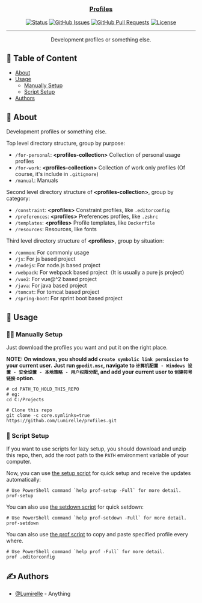 <h1 align="center">
  <a href="https://github.com/Lumirelle/profiles" rel="noopener">
</h1>

<h3 align="center">Profiles</h3>

<div align="center">

[![Status](https://img.shields.io/badge/status-active-success.svg)](.)
[![GitHub Issues](https://img.shields.io/github/issues/Lumirelle/profiles.svg)](https://github.com/Lumirelle/profiles/issues)
[![GitHub Pull Requests](https://img.shields.io/github/issues-pr/Lumirelle/profiles.svg)](https://github.com/Lumirelle/profiles/pulls)
[![License](https://img.shields.io/badge/license-MIT-blue.svg)](/LICENSE)

</div>

---

<p align="center"> Development profiles or something else.
    <br>
</p>

## 📝 Table of Content

- [About](#about)
- [Usage](#usage)
  - [Manually Setup](#manually_setup)
  - [Script Setup](#script_setup)
- [Authors](#authors)

## 🧐 About <a name="about"></a>

Development profiles or something else.

Top level directory structure, group by purpose:

- `/for-personal`: **&lt;profiles-collection&gt;** Collection of personal usage profiles
- `/for-work`: **&lt;profiles-collection&gt;** Collection of work only profiles (Of course, it's include in `.gitignore`)
- `/manual`: Manuals

Second level directory structure of **&lt;profiles-collection&gt;**, group by category:

- `/constraint`: **&lt;profiles&gt;** Constraint profiles, like `.editorconfig`
- `/preferences`: **&lt;profiles&gt;** Preferences profiles, like `.zshrc`
- `/templates`: **&lt;profiles&gt;** Profile templates, like `Dockerfile`
- `/resources`: Resources, like fonts

Third level directory structure of **&lt;profiles&gt;**, group by situation:

- `/common`: For commonly usage
- `/js`: For js based project
- `/nodejs`: For node.js based project
- `/webpack`: For webpack based project（It is usually a pure js project）
- `/vue2`: For vue@^2 based project
- `/java`: For java based project
- `/tomcat`: For tomcat based project
- `/spring-boot`: For sprint boot based project

## 🎈 Usage <a name="usage"></a>

### ✋🏼 Manually Setup <a name="manually_setup"></a>

Just download the profiles you want and put it on the right place.

**NOTE: On windows, you should add `create symbolic link permission` to your current user.**
**Just run `gpedit.msc`, navigate to `计算机配置 - Windows 设置 - 安全设置 - 本地策略 - 用户权限分配`, and add your current user to `创建符号链接` option.**

```shell
# cd PATH_TO_HOLD_THIS_REPO
# eg:
cd C:/Projects

# Clone this repo
git clone -c core.symlinks=true https://github.com/Lumirelle/profiles.git
```

### 📜 Script Setup <a name="script_setup"></a>

If you want to use scripts for lazy setup, you should download and unzip this repo, then, add the root path to the `PATH` environment variable of your computer.

Now, you can use [the setup script](prof-setup.ps1) for quick setup and receive the updates automatically:

```shell
# Use PowerShell command `help prof-setup -Full` for more detail.
prof-setup
```

You can also use [the setdown script](prof-setdown.ps1) for quick setdown:

```shell
# Use PowerShell command `help prof-setdown -Full` for more detail.
prof-setdown
```

You can also use [the prof script](prof.ps1) to copy and paste specified profile every where.

```shell
# Use PowerShell command `help prof -Full` for more detail.
prof .editorconfig
```

## ✍️ Authors <a name="authors"></a>

- [@Lumirelle](https://github.com/Lumirelle) - Anything

